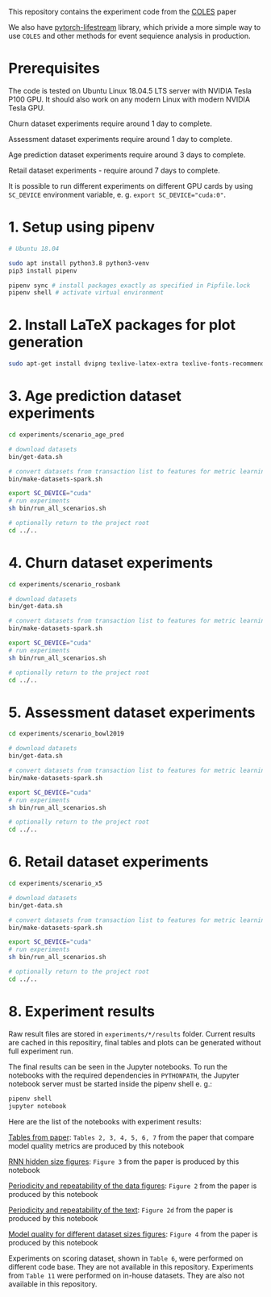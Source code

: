 This repository contains the experiment code from the [COLES](https://doi.org/10.1145/3514221.3526129) paper

We also have [pytorch-lifestream](https://github.com/dllllb/pytorch-lifestream) library, which privide a more simple way to use `COLES` and other methods for event sequience analysis in production.

# Prerequisites

The code is tested on Ubuntu Linux 18.04.5 LTS server with NVIDIA Tesla P100 GPU. It should also work on any modern Linux with modern NVIDIA Tesla GPU.

Churn dataset experiments require around 1 day to complete.

Assessment dataset experiments require around 1 day to complete.

Age prediction dataset experiments require around 3 days to complete.

Retail dataset experiments - require around 7 days to complete.

It is possible to run different experiments on different GPU cards by using `SC_DEVICE` environment variable, e. g. `export SC_DEVICE="cuda:0"`.

# 1. Setup using pipenv

```sh
# Ubuntu 18.04

sudo apt install python3.8 python3-venv
pip3 install pipenv

pipenv sync # install packages exactly as specified in Pipfile.lock
pipenv shell # activate virtual environment

```

# 2. Install LaTeX packages for plot generation

```sh
sudo apt-get install dvipng texlive-latex-extra texlive-fonts-recommended cm-super
```

# 3. Age prediction dataset experiments

```sh
cd experiments/scenario_age_pred

# download datasets
bin/get-data.sh

# convert datasets from transaction list to features for metric learning
bin/make-datasets-spark.sh

export SC_DEVICE="cuda"
# run experiments
sh bin/run_all_scenarios.sh

# optionally return to the project root
cd ../..
```

# 4. Churn dataset experiments

```sh
cd experiments/scenario_rosbank

# download datasets
bin/get-data.sh

# convert datasets from transaction list to features for metric learning
bin/make-datasets-spark.sh

export SC_DEVICE="cuda"
# run experiments
sh bin/run_all_scenarios.sh

# optionally return to the project root
cd ../..
```

# 5. Assessment dataset experiments

 ```sh
cd experiments/scenario_bowl2019

# download datasets
bin/get-data.sh

# convert datasets from transaction list to features for metric learning
bin/make-datasets-spark.sh

export SC_DEVICE="cuda"
# run experiments
sh bin/run_all_scenarios.sh

# optionally return to the project root
cd ../..
```

# 6. Retail dataset experiments

```sh
cd experiments/scenario_x5

# download datasets
bin/get-data.sh

# convert datasets from transaction list to features for metric learning
bin/make-datasets-spark.sh

export SC_DEVICE="cuda"
# run experiments
sh bin/run_all_scenarios.sh

# optionally return to the project root
cd ../..
```

# 8. Experiment results

Raw result files are stored in `experiments/*/results` folder. Current results are cached in this repositiry, final tables and plots can be generated without full experiment run.

The final results can be seen in the Jupyter notebooks. To run the notebooks with the required dependencies in `PYTHONPATH`, the Jupyter notebook server must be started inside the pipenv shell e. g.:
```sh
pipenv shell
jupyter notebook
```

Here are the list of the notebooks with experiment results:

[Tables from paper](experiments/notebooks/collect_tables.ipynb): `Tables 2, 3, 4, 5, 6, 7` from the paper that compare model quality metrics are produced by this notebook

[RNN hidden size figures](experiments/notebooks/hidden_size_figures.ipynb): `Figure 3` from the paper is produced by this notebook

[Periodicity and repeatability of the data figures](experiments/notebooks/kl_cyclostationarity.ipynb): `Figure 2` from the paper is produced by this notebook

[Periodicity and repeatability of the text](experiments/notebooks/kl_load_text_data.ipynb): `Figure 2d` from the paper is produced by this notebook

[Model quality for different dataset sizes figures](experiments/notebooks/semi_supervised_figures.ipynb): `Figure 4` from the paper is produced by this notebook

Experiments on scoring dataset, shown in `Table 6`, were performed on different code base. They are not available in this repository. Experiments from `Table 11` were performed on in-house datasets. They are also not available in this repository.
